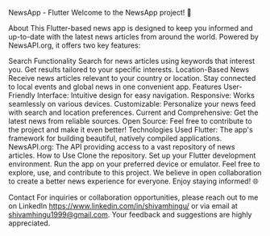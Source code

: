 NewsApp - Flutter
Welcome to the NewsApp project! 📰

About
This Flutter-based news app is designed to keep you informed and up-to-date with the latest news articles from around the world. Powered by NewsAPI.org, it offers two key features:

Search Functionality
Search for news articles using keywords that interest you.
Get results tailored to your specific interests.
Location-Based News
Receive news articles relevant to your country or location.
Stay connected to local events and global news in one convenient app.
Features
User-Friendly Interface: Intuitive design for easy navigation.
Responsive: Works seamlessly on various devices.
Customizable: Personalize your news feed with search and location preferences.
Current and Comprehensive: Get the latest news from reliable sources.
Open Source: Feel free to contribute to the project and make it even better!
Technologies Used
Flutter: The app's framework for building beautiful, natively compiled applications.
NewsAPI.org: The API providing access to a vast repository of news articles.
How to Use
Clone the repository.
Set up your Flutter development environment.
Run the app on your preferred device or emulator.
Feel free to explore, use, and contribute to this project. We believe in open collaboration to create a better news experience for everyone. Enjoy staying informed! 🌐

Contact
For inquiries or collaboration opportunities, please reach out to me on LinkedIn https://www.linkedin.com/in/shivamhingu/ or via email at shivamhingu1999@gmail.com. Your feedback and suggestions are highly appreciated.
